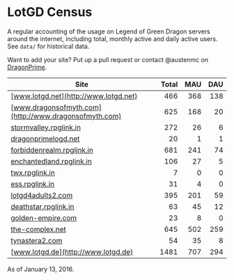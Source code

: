# LotGD Census
A regular accounting of the usage on Legend of Green Dragon servers around the internet, including total, monthly active and daily active users. See `data/` for historical data.

Want to add your site? Put up a pull request or contact @austenmc on [DragonPrime](http://dragonprime.net).


Site | Total | MAU | DAU
--- | ---:| ---:| ---:
[www.lotgd.net](http://www.lotgd.net)|466|368|138
[www.dragonsofmyth.com](http://www.dragonsofmyth.com)|625|168|20
[stormvalley.rpglink.in](http://stormvalley.rpglink.in)|272|26|6
[dragonprimelogd.net](http://dragonprimelogd.net)|20|1|1
[forbiddenrealm.rpglink.in](http://forbiddenrealm.rpglink.in)|681|241|74
[enchantedland.rpglink.in](http://enchantedland.rpglink.in)|106|27|5
[twx.rpglink.in](http://twx.rpglink.in)|7|0|0
[ess.rpglink.in](http://ess.rpglink.in)|31|4|0
[lotgd4adults2.com](http://lotgd4adults2.com)|395|201|59
[deathstar.rpglink.in](http://deathstar.rpglink.in)|63|45|12
[golden-empire.com](http://golden-empire.com)|23|8|0
[the-complex.net](http://the-complex.net)|645|502|259
[tynastera2.com](http://tynastera2.com)|54|35|8
[www.lotgd.de](http://www.lotgd.de)|1481|707|294

As of January 13, 2016.
